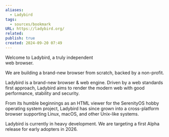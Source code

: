 ```yaml
---
aliases:
  - Ladybird
tags:
  - sources/bookmark
URL: https://ladybird.org/
related: 
publish: true
created: 2024-09-20 07:49
---
```


Welcome to Ladybird,
a truly independent  
web browser.

We are building a brand-new browser from scratch, backed by a non-profit.

Ladybird is a brand-new browser & web engine. Driven by a web standards first approach, Ladybird aims to render the modern web with good performance, stability and security.

From its humble beginnings as an HTML viewer for the SerenityOS hobby operating system project, Ladybird has since grown into a cross-platform browser supporting Linux, macOS, and other Unix-like systems.

Ladybird is currently in heavy development. We are targeting a first Alpha release for early adopters in 2026.